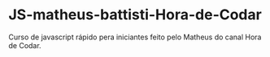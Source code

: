 # JS-matheus-battisti-Hora-de-Codar
 Curso de javascript rápido  pera iniciantes feito pelo Matheus do canal Hora de Codar.
